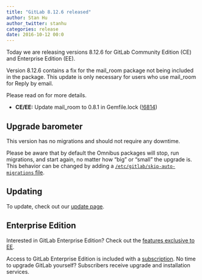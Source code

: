 ```yaml
---
title: "GitLab 8.12.6 released"
author: Stan Hu
author_twitter: stanhu
categories: release
date: 2016-10-12 00:0
---
```


Today we are releasing versions 8.12.6 for GitLab Community Edition (CE) and
Enterprise Edition (EE).

Version 8.12.6 contains a fix for the mail_room package not being included in
the package. This update is only necessary for users who use mail_room for
Reply by email.

Please read on for more details.

<!-- more -->

- **CE/EE:** Update mail_room to 0.8.1 in Gemfile.lock ([!6814])

[!6814]: https://gitlab.com/gitlab-org/gitlab-ce/merge_requests/6814

## Upgrade barometer

This version has no migrations and should not require any downtime.

Please be aware that by default the Omnibus packages will stop, run migrations,
and start again, no matter how “big” or “small” the upgrade is. This behavior
can be changed by adding a [`/etc/gitlab/skip-auto-migrations`
file](http://doc.gitlab.com/omnibus/update/README.html).

## Updating

To update, check out our [update page](https://about.gitlab.com/update/).

## Enterprise Edition

Interested in GitLab Enterprise Edition? Check out the [features exclusive to
EE](https://about.gitlab.com/features/#enterprise).

Access to GitLab Enterprise Edition is included with a [subscription](https://about.gitlab.com/pricing/).
No time to upgrade GitLab yourself? Subscribers receive upgrade and installation
services.
